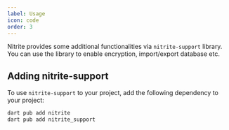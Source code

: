 ```yaml
---
label: Usage
icon: code
order: 3
---
```


Nitrite provides some additional functionalities via `nitrite-support` library. You can use the library to enable encryption, import/export database etc.

## Adding nitrite-support

To use `nitrite-support` to your project, add the following dependency to your project:

```bash
dart pub add nitrite
dart pub add nitrite_support
```